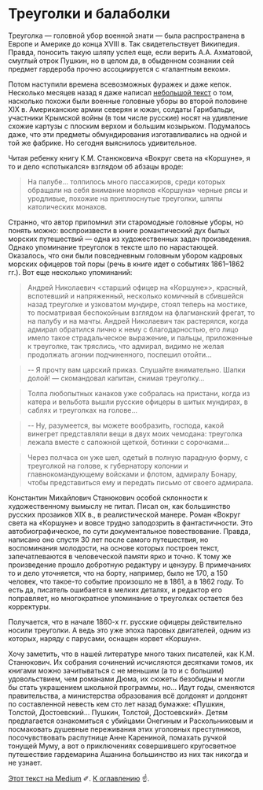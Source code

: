 # Треуголки и балаболки

Треуголка — головной убор военной знати — была распространена в Европе и Америке до конца XVIII в. Так свидетельствует Википедия. Правда, поносить такую шляпу успел еще, если верить А.А. Ахматовой, смуглый отрок Пушкин, но в целом да, в обыденном сознании сей предмет гардероба прочно ассоциируется с «галантным веком».

Потом наступили времена всевозможных фуражек и даже кепок. Несколько месяцев назад я даже написал [небольшой текст](/articles/a-shapochka-izvinite-otkuda) о том, насколько похожи были военные головные уборы во второй половине XIX в. Американские армии северян и южан, солдаты Гарибальди, участники Крымской войны (в том числе русские) носят на удивление схожие картузы с плоским верхом и большим козырьком. Подумалось даже, что эти предметы обмундирования изготавливались на одной и той же фабрике. Но сегодня выяснилось удивительное.

Читая ребенку книгу К.М. Станюковича «Вокруг света на «Коршуне», я то и дело «спотыкался» взглядом об абзацы вроде:

> На палубе… толпилось много пассажиров, среди которых обращали на себя внимание моряков «Коршуна» черные рясы и уродливые, похожие на приплюснутые треуголки, шляпы католических монахов.

Странно, что автор припомнил эти старомодные головные уборы, но понять можно: воспроизвести в книге романтический дух былых морских путешествий — одна из художественных задач произведения. Однако упоминание треуголок в тексте шло по нарастающей. Оказалось, что они были повседневным головным убором кадровых морских офицеров той поры (речь в книге идет о событиях 1861–1862 гг.). Вот еще несколько упоминаний:

> Андрей Николаевич <старший офицер на «Коршуне»>, красный, вспотевший и напряженный, несколько комичный в сбившейся назад треуголке и узковатом мундире, стоял теперь на мостике, то посматривая беспокойным взглядом на флагманский фрегат, то на палубу и на мачты. Андрей Николаевич так растерялся, когда адмирал обратился лично к нему с благодарностью, его лицо имело такое страдальческое выражение, и пальцы, приложенные к треуголке, так тряслись, что адмирал, видимо не желая продолжать агонии подчиненного, поспешил отойти… 
 
> -- Я прочту вам царский приказ. Слушайте внимательно. Шапки долой! — скомандовал капитан, снимая треуголку… 
 
> Толпа любопытных канаков уже собралась на пристани, когда из катера и вельбота вышли русские офицеры в шитых мундирах, в саблях и треуголках на голове… 
 
> -- Ну, разумеется, вы можете вообразить, господа, какой винегрет представляли вещи в двух моих чемодана: треуголка лежала вместе с сапожной щеткой, ботинки с сорочками…
 
>   Через полчаса он уже шел, одетый в полную парадную форму, с треуголкой на голове, к губернатору колонии и главнокомандующему войсками и флотом, адмиралу Бонару, чтобы представиться ему и передать письмо от своего адмирала.

Константин Михайлович Станюкович особой склонности к художественному вымыслу не питал. Писал он, как большинство русских прозаиков XIX в., в реалистической манере. Роман «Вокруг света на «Коршуне» и вовсе трудно заподозрить в фантастичности. Это автобиографическое, по сути документальное повествование. Правда, написано оно спустя 30 лет после самого путешествия, но воспоминания молодости, на основе которых построен текст, запечатлеваются в человеческой памяти ярко и точно. К тому же произведение прошло добротную редактуру и цензуру. В примечаниях то и дело уточняется, что на борту, например, было не 170, а 150 человек, что такое-то событие произошло не в 1861, а в 1862 году. То есть да, писатель ошибается в мелких деталях, и редактор его поправляет, но многократное упоминание о треуголках остается без корректуры.

Получается, что в начале 1860-х гг. русские офицеры действительно носили треуголки. А ведь это уже эпоха паровых двигателей, одним из которых, наряду с парусами, оснащен корвет «Коршун».

Хочу заметить, что в нашей литературе много таких писателей, как К.М. Станюкович. Их собрания сочинений исчисляются десятками томов, их книгами можно зачитываться с не меньшим (а то и с большим) удовольствием, чем романами Дюма, их сюжеты безобидны и могли бы стать украшением школьной программы, но… Идут годы, сменяются правительства, а министерства образования всё долдонят и долдонят по составленной невесть кем сто лет назад бумажке: «Пушкин, Толстой, Достоевский… Пушкин, Толстой, Достоевский». Детям предлагается ознакомиться с убийцами Онегиным и Раскольниковым и посмаковать душевные переживания этих уголовных преступников, посочувствовать распутнице Анне Карениной, помахать ручкой тонущей Муму, а вот о приключениях совершившего кругосветное путешествие гардемарина Ашанина большинство из них так никогда и не узнает.

[Этот текст на Medium](https://yababay.medium.com/%D1%82%D1%80%D0%B5%D1%83%D0%B3%D0%BE%D0%BB%D0%BA%D0%B8-%D0%B8-%D0%B1%D0%B0%D0%BB%D0%B0%D0%B1%D0%BE%D0%BB%D0%BA%D0%B8-b0d159787379)&nbsp;&#10000;. [К оглавлению](/#toc)&nbsp;&#9757;.
